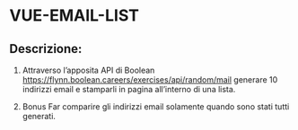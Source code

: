 VUE-EMAIL-LIST
===

## Descrizione:

1. Attraverso l’apposita API di Boolean
https://flynn.boolean.careers/exercises/api/random/mail
generare 10 indirizzi email e stamparli in pagina all’interno di una lista.

2. Bonus
Far comparire gli indirizzi email solamente quando sono stati tutti generati.


